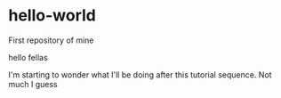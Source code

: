 # hello-world
First repository of mine

hello fellas

I'm starting to wonder what I'll be doing after this tutorial sequence. Not much I guess 
